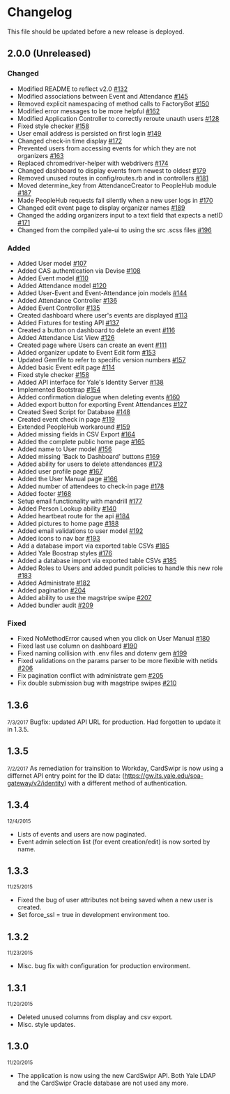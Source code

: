 # Changelog

This file should be updated before a new release is deployed.

## 2.0.0 (Unreleased)
### Changed
* Modified README to reflect v2.0 [#132](https://gitlab.com/yale-sdmp/cardswipr/issues/132)
* Modified associations between Event and Attendance [#145](https://gitlab.com/yale-sdmp/cardswipr/issues/145)
* Removed explicit namespacing of method calls to FactoryBot [#150](https://gitlab.com/yale-sdmp/cardswipr/issues/150)
* Modified error messages to be more helpful [#162](https://gitlab.com/yale-sdmp/cardswipr/issues/162)
* Modified Application Controller to correctly reroute unauth users [#128](https://gitlab.com/yale-sdmp/cardswipr/issues/128)
* Fixed style checker [#158](https://gitlab.com/yale-sdmp/cardswipr/issues/158)
* User email address is persisted on first login [#149](https://gitlab.com/yale-sdmp/cardswipr/issues/149)
* Changed check-in time display [#172](https://gitlab.com/yale-sdmp/cardswipr/issues/172)
* Prevented users from accessing events for which they are not organizers [#163](https://gitlab.com/yale-sdmp/cardswipr/issues/163)
* Replaced chromedriver-helper with webdrivers [#174](https://gitlab.com/yale-sdmp/cardswipr/issues/174)
* Changed dashboard to display events from newest to oldest [#179](https://gitlab.com/yale-sdmp/cardswipr/issues/179)
* Removed unused routes in config/routes.rb and in controllers [#181](https://gitlab.com/yale-sdmp/cardswipr/issues/181)
* Moved determine_key from AttendanceCreator to PeopleHub module [#187](https://gitlab.com/yale-sdmp/cardswipr/issues/179)
* Made PeopleHub requests fail silently when a new user logs in [#170](https://gitlab.com/yale-sdmp/cardswipr/issues/170)
* Changed edit event page to display organizer names [#189](https://gitlab.com/yale-sdmp/cardswipr/issues/189)
* Changed the adding organizers input to a text field that expects a netID [#171](https://gitlab.com/yale-sdmp/cardswipr/issues/171)
* Changed from the compiled yale-ui to using the src .scss files [#196](https://gitlab.com/yale-sdmp/cardswipr/issues/196)

### Added
* Added User model [#107](https://gitlab.com/yale-sdmp/cardswipr/issues/107)
* Added CAS authentication via Devise [#108](https://gitlab.com/yale-sdmp/cardswipr/issues/108)
* Added Event model [#110](https://gitlab.com/yale-sdmp/cardswipr/issues/110)
* Added Attendance model [#120](https://gitlab.com/yale-sdmp/cardswipr/issues/120)
* Added User-Event and Event-Attendance join models [#144](https://gitlab.com/yale-sdmp/cardswipr/issues/144)
* Added Attendance Controller [#136](https://gitlab.com/yale-sdmp/cardswipr/issues/136)
* Added Event Controller [#135](https://gitlab.com/yale-sdmp/cardswipr/issues/135)
* Created dashboard where user's events are displayed [#113](https://gitlab.com/yale-sdmp/cardswipr/issues/113)
* Added Fixtures for testing API [#137](https://gitlab.com/yale-sdmp/cardswipr/issues/137)
* Created a button on dashboard to delete an event [#116](https://gitlab.com/yale-sdmp/cardswipr/issues/116)
* Added Attendance List View [#126](https://gitlab.com/yale-sdmp/cardswipr/issues/126)
* Created page where Users can create an event [#111](https://gitlab.com/yale-sdmp/cardswipr/issues/111)
* Added organizer update to Event Edit form [#153](https://gitlab.com/yale-sdmp/cardswipr/issues/153)
* Updated Gemfile to refer to specific version numbers [#157](https://gitlab.com/yale-sdmp/cardswipr/issues/157)
* Added basic Event edit page [#114](https://gitlab.com/yale-sdmp/cardswipr/issues/114)
* Fixed style checker [#158](https://gitlab.com/yale-sdmp/cardswipr/issues/158)
* Added API interface for Yale's Identity Server [#138](https://gitlab.com/yale-sdmp/cardswipr/issues/138)
* Implemented Bootstrap [#154](https://gitlab.com/yale-sdmp/cardswipr/issues/154)
* Added confirmation dialogue when deleting events [#160](https://gitlab.com/yale-sdmp/cardswipr/issues/160)
* Added export button for exporting Event Attendances [#127](https://gitlab.com/yale-sdmp/cardswipr/issues/127)
* Created Seed Script for Database [#148](https://gitlab.com/yale-sdmp/cardswipr/issues/148)
* Created event check in page [#119](https://gitlab.com/yale-sdmp/cardswipr/issues/119)
* Extended PeopleHub workaround [#159](https://gitlab.com/yale-sdmp/cardswipr/issues/159)
* Added missing fields in CSV Export [#164](https://gitlab.com/yale-sdmp/cardswipr/issues/164)
* Added the complete public home page [#165](https://gitlab.com/yale-sdmp/cardswipr/issues/165)
* Added name to User model [#156](https://gitlab.com/yale-sdmp/cardswipr/issues/156)
* Added missing 'Back to Dashboard' buttons [#169](https://gitlab.com/yale-sdmp/cardswipr/issues/169)
* Added ability for users to delete attendances [#173](https://gitlab.com/yale-sdmp/cardswipr/issues/173)
* Added user profile page [#167](https://gitlab.com/yale-sdmp/cardswipr/issues/167)
* Added the User Manual page [#166](https://gitlab.com/yale-sdmp/cardswipr/issues/166)
* Added number of attendees to check-in page [#178](https://gitlab.com/yale-sdmp/cardswipr/issues/178)
* Added footer [#168](https://gitlab.com/yale-sdmp/cardswipr/issues/168)
* Setup email functionality with mandrill [#177](https://gitlab.com/yale-sdmp/cardswipr/issues/177)
* Added Person Lookup ability [#140](https://gitlab.com/yale-sdmp/cardswipr/issues/140)
* Added heartbeat route for the api [#184](https://gitlab.com/yale-sdmp/cardswipr/issues/184)
* Added pictures to home page [#188](https://gitlab.com/yale-sdmp/cardswipr/issues/188)
* Added email validations to user model [#192](https://gitlab.com/yale-sdmp/cardswipr/issues/192)
* Added icons to nav bar [#193](https://gitlab.com/yale-sdmp/cardswipr/issues/193)
* Add a database import via exported table CSVs [#185](https://gitlab.com/yale-sdmp/cardswipr/issues/185)
* Added Yale Boostrap styles [#176](https://gitlab.com/yale-sdmp/cardswipr/issues/176)
* Added a database import via exported table CSVs [#185](https://gitlab.com/yale-sdmp/cardswipr/issues/185)
* Added Roles to Users and added pundit policies to handle this new role [#183](https://gitlab.com/yale-sdmp/cardswipr/issues/183)
* Added Administrate [#182](https://gitlab.com/yale-sdmp/cardswipr/issues/182)
* Added pagination [#204](https://gitlab.com/yale-sdmp/cardswipr/issues/204)
* Added ability to use the magstripe swipe [#207](https://gitlab.com/yale-sdmp/cardswipr/issues/207)
* Added bundler audit [#209](https://gitlab.com/yale-sdmp/cardswipr/issues/209)

### Fixed
* Fixed NoMethodError caused when you click on User Manual [#180](https://gitlab.com/yale-sdmp/cardswipr/issues/180)
* Fixed last use column on dashboard [#190](https://gitlab.com/yale-sdmp/cardswipr/issues/190)
* Fixed naming collision with .env files and dotenv gem [#199](https://gitlab.com/yale-sdmp/cardswipr/issues/199)
* Fixed validations on the params parser to be more flexible with netids [#206](https://gitlab.com/yale-sdmp/cardswipr/issues/206)
* Fix pagination conflict with administrate gem [#205](https://gitlab.com/yale-sdmp/cardswipr/issues/205)
* Fix double submission bug with magstripe swipes [#210](https://gitlab.com/yale-sdmp/cardswipr/issues/210)

## 1.3.6
<small>7/3/2017</small>
Bugfix: updated API URL for production. Had forgotten to update it in 1.3.5.

## 1.3.5
<small>7/2/2017</small>
As remediation for trainsition to Workday, CardSwipr is now using a differnet API entry point for the ID data: (https://gw.its.yale.edu/soa-gateway/v2/identity) with a different method of authentication.

## 1.3.4
<small>12/4/2015</small>

* Lists of events and users are now paginated.
* Event admin selection list (for event creation/edit) is now sorted by name.

## 1.3.3
<small>11/25/2015</small>

* Fixed the bug of user attributes not being saved when a new user is created.
* Set force_ssl = true in development environment too.

## 1.3.2
<small>11/23/2015</small>

* Misc. bug fix with configuration for production environment.

## 1.3.1
<small>11/20/2015</small>

* Deleted unused columns from display and csv export.
* Misc. style updates.

## 1.3.0
<small>11/20/2015</small>

* The application is now using the new CardSwipr API. Both Yale LDAP and the CardSwipr Oracle database are not used any more.
